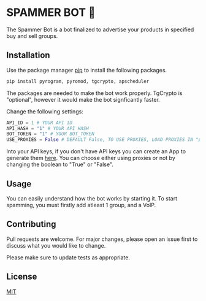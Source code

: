 # SPAMMER BOT 📣

The Spammer Bot is a bot finalized to advertise your products in specified buy and sell groups.

## Installation

Use the package manager [pip](https://pip.pypa.io/en/stable/) to install the following packages.

```bash
pip install pyrogram, pyromod, tgcrypto, apscheduler
```
The packages are needed to make the bot work properly.
TgCrypto is "optional", however it would make the bot signficantly faster.

Change the following settings:
```python
API_ID = 1 # YOUR API ID
API_HASH = "1" # YOUR API HASH
BOT_TOKEN = "1" # YOUR BOT_TOKEN
USE_PROXIES = False # DEFAULT False, TO USE PROXIES, LOAD PROXIES IN "proxies.txt"
```
Into your API keys, if you don't have API keys you can create an App to generate them [here](https://my.telegram.org/apps).
You can choose either using proxies or not by changing the boolean to "True" or "False".

## Usage

You can easily understand how the bot works by starting it.
To start spamming, you must firstly add atleast 1 group, and a VoIP.

## Contributing

Pull requests are welcome. For major changes, please open an issue first
to discuss what you would like to change.

Please make sure to update tests as appropriate.

## License

[MIT](https://choosealicense.com/licenses/mit/)
